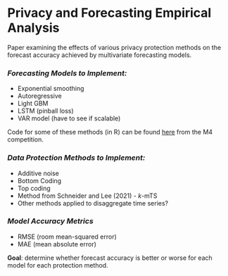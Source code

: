 # Privacy and Forecasting Empirical Analysis

Paper examining the effects of various privacy protection methods on the forecast accuracy achieved by multivariate forecasting models.

### *Forecasting Models to Implement:*

* Exponential smoothing
* Autoregressive
* Light GBM
* LSTM (pinball loss)
* VAR model (have to see if scalable)

Code for some of these methods (in R) can be found [here](https://github.com/Mcompetitions/M4-methods) from the M4 competition.

### *Data Protection Methods to Implement:*

* Additive noise
* Bottom Coding
* Top coding
* Method from Schneider and Lee (2021) - *k*-mTS
* Other methods applied to disaggregate time series?

### *Model Accuracy Metrics*

* RMSE (room mean-squared error)
* MAE (mean absolute error)

**Goal**: determine whether forecast accuracy is better or worse for each model for each protection method.
